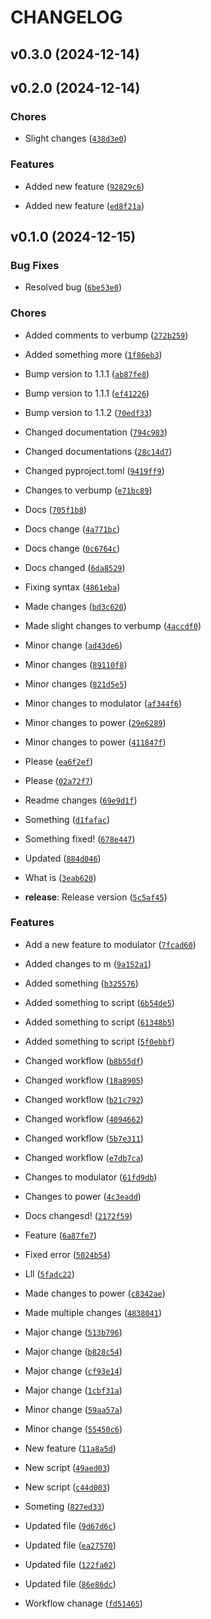 # CHANGELOG


## v0.3.0 (2024-12-14)


## v0.2.0 (2024-12-14)

### Chores

- Slight changes
  ([`438d3e0`](https://github.com/plon-Susk7/verbump/commit/438d3e0f376af3cb605c0c2f7919bc6e790881f0))

### Features

- Added new feature
  ([`92829c6`](https://github.com/plon-Susk7/verbump/commit/92829c67bbd7197cd76c12e26c05871bf1f16992))

- Added new feature
  ([`ed8f21a`](https://github.com/plon-Susk7/verbump/commit/ed8f21ae54769f5aa168be76d482e501da0543de))


## v0.1.0 (2024-12-15)

### Bug Fixes

- Resolved bug
  ([`6be53e0`](https://github.com/plon-Susk7/verbump/commit/6be53e0142fd7b3e52c861931b4adeb623c563d6))

### Chores

- Added comments to verbump
  ([`272b259`](https://github.com/plon-Susk7/verbump/commit/272b259aab2c8c29b5d14dba34f5d03ef2e48584))

- Added something more
  ([`1f86eb3`](https://github.com/plon-Susk7/verbump/commit/1f86eb32a1a721c90b943001e8bbb94588400559))

- Bump version to 1.1.1
  ([`ab87fe8`](https://github.com/plon-Susk7/verbump/commit/ab87fe8545c0105bbdb98a43674917faee18f96c))

- Bump version to 1.1.1
  ([`ef41226`](https://github.com/plon-Susk7/verbump/commit/ef41226c7c3e2d122f3d65ecdcb8fae4530d3daf))

- Bump version to 1.1.2
  ([`70edf33`](https://github.com/plon-Susk7/verbump/commit/70edf33fdafe2d5630d429fbbbb9dd833b27009d))

- Changed documentation
  ([`794c983`](https://github.com/plon-Susk7/verbump/commit/794c98314b22310c637e439c9095ee86591839a3))

- Changed documentations
  ([`28c14d7`](https://github.com/plon-Susk7/verbump/commit/28c14d7e76e08ce6a2e62b2e371855e847b31056))

- Changed pyproject.toml
  ([`9419ff9`](https://github.com/plon-Susk7/verbump/commit/9419ff95812b35fdd3308d4ecf2bd03c9480efa1))

- Changes to verbump
  ([`e71bc89`](https://github.com/plon-Susk7/verbump/commit/e71bc898fa345046f6e8e385e8f830bffc20260e))

- Docs
  ([`705f1b8`](https://github.com/plon-Susk7/verbump/commit/705f1b88720b5666c03f9335f54489d2ba3d395a))

- Docs change
  ([`4a771bc`](https://github.com/plon-Susk7/verbump/commit/4a771bc0f600424857ed3b749c2c48af29b07df1))

- Docs change
  ([`0c6764c`](https://github.com/plon-Susk7/verbump/commit/0c6764c662efc28f33f922146f632e9cea52411f))

- Docs changed
  ([`6da8529`](https://github.com/plon-Susk7/verbump/commit/6da852986a2a98b9e2488def92c1560303e06e20))

- Fixing syntax
  ([`4861eba`](https://github.com/plon-Susk7/verbump/commit/4861ebaffcbec5890d3f51aba2899bf1f2c62366))

- Made changes
  ([`bd3c620`](https://github.com/plon-Susk7/verbump/commit/bd3c6209798f9056becf5f60d267ebfa5b5360e3))

- Made slight changes to verbump
  ([`4accdf0`](https://github.com/plon-Susk7/verbump/commit/4accdf03f811498dfda251fd5d94c5294768660f))

- Minor change
  ([`ad43de6`](https://github.com/plon-Susk7/verbump/commit/ad43de6b6b1b1c3bf8066c4180407694630a4a42))

- Minor changes
  ([`89110f8`](https://github.com/plon-Susk7/verbump/commit/89110f8fe16985d4712486180052feb8dc6787f2))

- Minor changes
  ([`821d5e5`](https://github.com/plon-Susk7/verbump/commit/821d5e55f68c9aab840aa5b0d3a216ca2f71b28d))

- Minor changes to modulator
  ([`af344f6`](https://github.com/plon-Susk7/verbump/commit/af344f6800932c6ea6ebc5581b341dc1183b96b9))

- Minor changes to power
  ([`29e6289`](https://github.com/plon-Susk7/verbump/commit/29e628928397d3125c9a18f3fd83aee6d7a55521))

- Minor changes to power
  ([`411847f`](https://github.com/plon-Susk7/verbump/commit/411847f470ca9cbeadc08d364058e2b11254ce6a))

- Please
  ([`ea6f2ef`](https://github.com/plon-Susk7/verbump/commit/ea6f2efb430678b2dce7a42d33f91e2e03d81f63))

- Please
  ([`02a72f7`](https://github.com/plon-Susk7/verbump/commit/02a72f7553a7445caa4e0caba099f2f6ca946d4e))

- Readme changes
  ([`69e9d1f`](https://github.com/plon-Susk7/verbump/commit/69e9d1f5da03a84667e5834f653f5d1c03c71df4))

- Something
  ([`d1fafac`](https://github.com/plon-Susk7/verbump/commit/d1faface7df1f03540882c8611e0a98357e98ffb))

- Something fixed!
  ([`678e447`](https://github.com/plon-Susk7/verbump/commit/678e4472426a65618e8bd50808ba022598161671))

- Updated
  ([`884d046`](https://github.com/plon-Susk7/verbump/commit/884d046809bd3bffbfbcfe535defa603570aef33))

- What is
  ([`3eab620`](https://github.com/plon-Susk7/verbump/commit/3eab620edadef2e4215ddf784d4dcad486b8a9f8))

- **release**: Release version
  ([`5c5af45`](https://github.com/plon-Susk7/verbump/commit/5c5af451027d57d4fc37f58c2c22bbdc0091486b))

### Features

- Add a new feature to modulator
  ([`7fcad60`](https://github.com/plon-Susk7/verbump/commit/7fcad603de71f8967afd45fbbeeceb4571e6c4b7))

- Added changes to m
  ([`9a152a1`](https://github.com/plon-Susk7/verbump/commit/9a152a1029e4a1aa4150b98952f21e172dd7bfe7))

- Added something
  ([`b325576`](https://github.com/plon-Susk7/verbump/commit/b325576698cec89d78b3add117d66847fe302abe))

- Added something to script
  ([`6b54de5`](https://github.com/plon-Susk7/verbump/commit/6b54de57889b94e0847bba9db09a391ed71eb351))

- Added something to script
  ([`61348b5`](https://github.com/plon-Susk7/verbump/commit/61348b5795d5f4f6d78a7961b5142761d2a13d01))

- Added something to script
  ([`5f0ebbf`](https://github.com/plon-Susk7/verbump/commit/5f0ebbfb18ff43eec1d6b0d4d14b1d03f4285913))

- Changed workflow
  ([`b8b55df`](https://github.com/plon-Susk7/verbump/commit/b8b55df214acc80bd9df452b7bdbdd27a2046ec2))

- Changed workflow
  ([`18a8905`](https://github.com/plon-Susk7/verbump/commit/18a89058cc7eab2840eff871d5724245f555f514))

- Changed workflow
  ([`b21c792`](https://github.com/plon-Susk7/verbump/commit/b21c79279930cfd8728e6cef0072473f7366867f))

- Changed workflow
  ([`4094662`](https://github.com/plon-Susk7/verbump/commit/4094662ed9ed867c1efec14dbe0bab77a2d36303))

- Changed workflow
  ([`5b7e311`](https://github.com/plon-Susk7/verbump/commit/5b7e31157b0f019fdfa33548791553410aa8e792))

- Changed workflow
  ([`e7db7ca`](https://github.com/plon-Susk7/verbump/commit/e7db7ca94caaa8e1735f3112208f980eb549bf96))

- Changes to modulator
  ([`61fd9db`](https://github.com/plon-Susk7/verbump/commit/61fd9db52b80f7da336b7c9d20c74b8738f5df8e))

- Changes to power
  ([`4c3eadd`](https://github.com/plon-Susk7/verbump/commit/4c3eaddd47d1cc89b305a7fd177ff62b020e5671))

- Docs changesd!
  ([`2172f59`](https://github.com/plon-Susk7/verbump/commit/2172f59a5de1cad59577977a5cd2943dda644581))

- Feature
  ([`6a87fe7`](https://github.com/plon-Susk7/verbump/commit/6a87fe756fa2e1ae6d1d0a8cc16c982f0cd525ea))

- Fixed error
  ([`5024b54`](https://github.com/plon-Susk7/verbump/commit/5024b54febc0ff7fe95bec05a5371149f629352c))

- Lll
  ([`5fadc22`](https://github.com/plon-Susk7/verbump/commit/5fadc22baac800728ff209a662cd09bfc872116b))

- Made changes to power
  ([`c8342ae`](https://github.com/plon-Susk7/verbump/commit/c8342aef35a3bf38d39dc94ccf797568cf84aab9))

- Made multiple changes
  ([`4838041`](https://github.com/plon-Susk7/verbump/commit/48380417467ed44696fcc24bc536a549cba0cb28))

- Major change
  ([`513b796`](https://github.com/plon-Susk7/verbump/commit/513b7964ddb9b81e7436aa175f2fd0f0503d2008))

- Major change
  ([`b828c54`](https://github.com/plon-Susk7/verbump/commit/b828c54d60017161cbc8295c937b02645572ec04))

- Major change
  ([`cf93e14`](https://github.com/plon-Susk7/verbump/commit/cf93e14b6fc659432a596a5ac3076e7e5935468f))

- Major change
  ([`1cbf31a`](https://github.com/plon-Susk7/verbump/commit/1cbf31af79c6f0579d8e7ede7e1f58acd28603fa))

- Minor change
  ([`59aa57a`](https://github.com/plon-Susk7/verbump/commit/59aa57a2ef3047698d0a65241e71f610e00eedf3))

- Minor change
  ([`55450c6`](https://github.com/plon-Susk7/verbump/commit/55450c65090f09d1c8b6016e1dbb869e08f38c18))

- New feature
  ([`11a8a5d`](https://github.com/plon-Susk7/verbump/commit/11a8a5d59fec438187d60b2fb030ae67ae63dacd))

- New script
  ([`49aed03`](https://github.com/plon-Susk7/verbump/commit/49aed037fa9b255e0cb02570551b1e9465276e3e))

- New script
  ([`c44d003`](https://github.com/plon-Susk7/verbump/commit/c44d003c2cba8c1202100c5be79f14e8d3a8c319))

- Someting
  ([`827ed33`](https://github.com/plon-Susk7/verbump/commit/827ed332d3b7726ca7954a22eea08740478e464d))

- Updated file
  ([`9d67d6c`](https://github.com/plon-Susk7/verbump/commit/9d67d6c6b8b4cee6a7d6e0f7de86df71bfc23c08))

- Updated file
  ([`ea27570`](https://github.com/plon-Susk7/verbump/commit/ea27570b5951202cfef95077821f5d852e835a87))

- Updated file
  ([`122fa02`](https://github.com/plon-Susk7/verbump/commit/122fa0281da46e8f39002064a1a4e2e408d21a35))

- Updated file
  ([`86e86dc`](https://github.com/plon-Susk7/verbump/commit/86e86dc979477d2a7991ba75447031e6c8f2c384))

- Workflow chanage
  ([`fd51465`](https://github.com/plon-Susk7/verbump/commit/fd5146576e5452128bb113005b041149f9d9731b))
